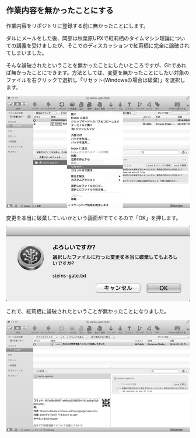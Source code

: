 作業内容を無かったことにする
----------------------------

作業内容をリポジトリに登録する前に無かったことにします。

ダルにメールをした後、岡部は秋葉原UPXで紅莉栖のタイムマシン理論についての講義を受けましたが、そこでのディスカッションで紅莉栖に完全に論破されてしまいました。

そんな論破されたということを無かったことにしたいところですが、Gitであれば無かったことにできます。方法としては、変更を無かったことにしたい対象のファイルを右クリックで選択し「リセット(Windowsの場合は破棄)」を選択します。

![作業内容をなかったことにする](images/ch3/git-checkout-file.jpg)

変更を本当に破棄していいかという画面がでてくるので「OK」を押します。

![作業内容をなかったことにするか確認がされる](images/ch3/git-checkout-file-confirm.jpg)

これで、紅莉栖に論破されたということが無かったことになりました。

![論破されたことを無かったことにした後](images/ch3/git-checkout-file-after.jpg)
